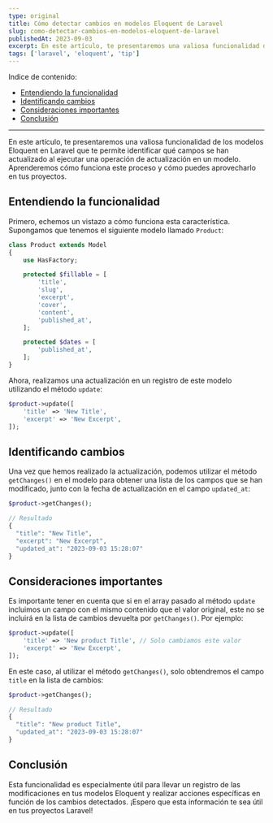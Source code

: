 ```yaml
---
type: original
title: Cómo detectar cambios en modelos Eloquent de Laravel
slug: como-detectar-cambios-en-modelos-eloquent-de-laravel
publishedAt: 2023-09-03
excerpt: En este artículo, te presentaremos una valiosa funcionalidad de los modelos Eloquent en Laravel que te permite identificar qué campos se han actualizado al ejecutar una operación de actualización en un modelo.
tags: ['laravel', 'eloquent', 'tip']
---
```

Indice de contenido:
- [Entendiendo la funcionalidad](#entendiendo-la-funcionalidad "Entendiendo la funcionalidad")
- [Identificando cambios](#identificando-cambios "Identificando cambios")
- [Consideraciones importantes](#consideraciones-importantes "Consideraciones importantes")
- [Conclusión](#conclusión "Conclusión")

---

En este artículo, te presentaremos una valiosa funcionalidad de los modelos Eloquent en Laravel que te permite identificar qué campos se han actualizado al ejecutar una operación de actualización en un modelo. Aprenderemos cómo funciona este proceso y cómo puedes aprovecharlo en tus proyectos.

## Entendiendo la funcionalidad
Primero, echemos un vistazo a cómo funciona esta característica. Supongamos que tenemos el siguiente modelo llamado `Product`:

```php title="Product.php"
class Product extends Model
{
    use HasFactory;

    protected $fillable = [
        'title',
        'slug',
        'excerpt',
        'cover',
        'content',
        'published_at',
    ];

    protected $dates = [
        'published_at',
    ];
}
```

Ahora, realizamos una actualización en un registro de este modelo utilizando el método `update`:

```php
$product->update([
    'title' => 'New Title',
    'excerpt' => 'New Excerpt',
]);
```

## Identificando cambios
Una vez que hemos realizado la actualización, podemos utilizar el método `getChanges()` en el modelo para obtener una lista de los campos que se han modificado, junto con la fecha de actualización en el campo `updated_at`:

```php
$product->getChanges();

// Resultado
{
  "title": "New Title",
  "excerpt": "New Excerpt",
  "updated_at": "2023-09-03 15:28:07"
}
```

## Consideraciones importantes
Es importante tener en cuenta que si en el array pasado al método `update` incluimos un campo con el mismo contenido que el valor original, este no se incluirá en la lista de cambios devuelta por `getChanges()`. Por ejemplo:

```php
$product->update([
    'title' => 'New product Title', // Solo cambiamos este valor
    'excerpt' => 'New Excerpt',
]);
```

En este caso, al utilizar el método `getChanges()`, solo obtendremos el campo `title` en la lista de cambios:

```php
$product->getChanges();

// Resultado
{
  "title": "New product Title",
  "updated_at": "2023-09-03 15:28:07"
}
```

## Conclusión

Esta funcionalidad es especialmente útil para llevar un registro de las modificaciones en tus modelos Eloquent y realizar acciones específicas en función de los cambios detectados. ¡Espero que esta información te sea útil en tus proyectos Laravel!